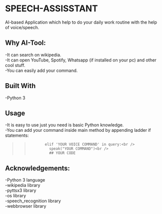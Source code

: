 # SPEECH-ASSISSTANT
AI-based Application which help to do your daily work routine with the help of voice/speech. 

## Why AI-Tool:

-It can search on wikipedia.<br />
-It can open YouTube, Spotify, Whatsapp (if installed on your pc) and other cool stuff.<br />
-You can easily add your command.<br />

## Built With<br />
-Python 3

## Usage
-It is easy to use just you need is basic Python knowledge.<br />
-You can add your command inside main method by appending ladder if statements:<br />
>>            elif 'YOUR VOICE COMMAND' in query:<br />
>>              speak("YOUR COMMAND")<br />
>>              ## YOUR CODE



## Acknowledgements:

-Python 3 language<br />
-wikipedia library<br />
-pyttsx3 library<br />
-os library<br />
-speech_recognition library<br />
-webbrowser library

